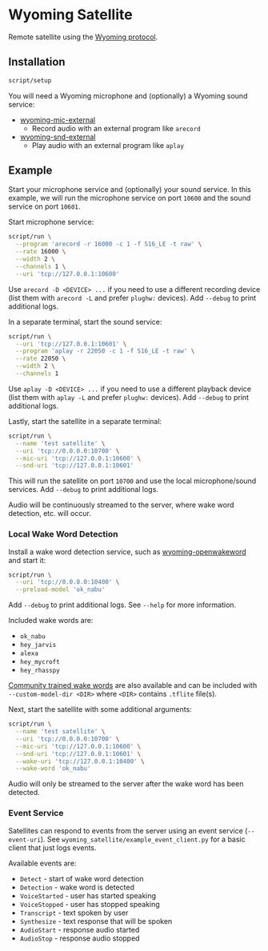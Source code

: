 # Wyoming Satellite

Remote satellite using the [Wyoming protocol](https://github.com/rhasspy/wyoming).

## Installation

``` sh
script/setup
```

You will need a Wyoming microphone and (optionally) a Wyoming sound service:

* [wyoming-mic-external](https://github.com/rhasspy/wyoming-mic-external)
    * Record audio with an external program like `arecord`
* [wyoming-snd-external](https://github.com/rhasspy/wyoming-snd-external)
    * Play audio with an external program like `aplay`


## Example

Start your microphone service and (optionally) your sound service. In this example, we will run the microphone service on port `10600` and the sound service on port `10601`.

Start microphone service:

``` sh
script/run \
  --program 'arecord -r 16000 -c 1 -f S16_LE -t raw' \
  --rate 16000 \
  --width 2 \
  --channels 1 \
  --uri 'tcp://127.0.0.1:10600'
```

Use `arecord -D <DEVICE> ...` if you need to use a different recording device (list them with `arecord -L` and prefer `plughw:` devices). Add `--debug` to print additional logs.

In a separate terminal, start the sound service:

``` sh
script/run \
  --uri 'tcp://127.0.0.1:10601' \
  --program 'aplay -r 22050 -c 1 -f S16_LE -t raw' \
  --rate 22050 \
  --width 2 \
  --channels 1
```

Use `aplay -D <DEVICE> ...` if you need to use a different playback device (list them with `aplay -L` and prefer `plughw:` devices). Add `--debug` to print additional logs.

Lastly, start the satellite in a separate terminal:

``` sh
script/run \
  --name 'test satellite' \
  --uri 'tcp://0.0.0.0:10700' \
  --mic-uri 'tcp://127.0.0.1:10600' \
  --snd-uri 'tcp://127.0.0.1:10601'
```

This will run the satellite on port `10700` and use the local microphone/sound services. Add `--debug` to print additional logs.

Audio will be continuously streamed to the server, where wake word detection, etc. will occur.

### Local Wake Word Detection

Install a wake word detection service, such as [wyoming-openwakeword](https://github.com/rhasspy/wyoming-openwakeword/) and start it:

``` sh
script/run \
  --uri 'tcp://0.0.0.0:10400' \
  --preload-model 'ok_nabu'
```

Add `--debug` to print additional logs. See `--help` for more information.

Included wake words are:

* `ok_nabu`
* `hey_jarvis`
* `alexa`
* `hey_mycroft`
* `hey_rhasspy`

[Community trained wake words](https://github.com/fwartner/home-assistant-wakewords-collection) are also available and can be included with `--custom-model-dir <DIR>` where `<DIR>` contains `.tflite` file(s).

Next, start the satellite with some additional arguments:

``` sh
script/run \
  --name 'test satellite' \
  --uri 'tcp://0.0.0.0:10700' \
  --mic-uri 'tcp://127.0.0.1:10600' \
  --snd-uri 'tcp://127.0.0.1:10601' \
  --wake-uri 'tcp://127.0.0.1:10400' \
  --wake-word 'ok_nabu'
```

Audio will only be streamed to the server after the wake word has been detected.

### Event Service

Satellites can respond to events from the server using an event service (`--event-uri`). See `wyoming_satellite/example_event_client.py` for a basic client that just logs events.

Available events are:

* `Detect` - start of wake word detection
* `Detection` - wake word is detected
* `VoiceStarted` - user has started speaking
* `VoiceStopped` - user has stopped speaking
* `Transcript` - text spoken by user
* `Synthesize` - text response that will be spoken
* `AudioStart` - response audio started
* `AudioStop` - response audio stopped
